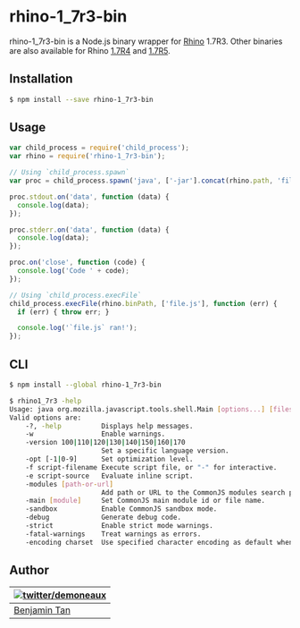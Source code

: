 # rhino-1_7r3-bin

rhino-1_7r3-bin is a Node.js binary wrapper for [Rhino](https://developer.mozilla.org/en-US/docs/Mozilla/Projects/Rhino) 1.7R3. Other binaries are also available for Rhino [1.7R4](https://www.npmjs.org/package/rhino-1_7r4-bin) and [1.7R5](https://www.npmjs.org/package/rhino-1_7r5-bin).

## Installation

```bash
$ npm install --save rhino-1_7r3-bin
```

## Usage

```js
var child_process = require('child_process');
var rhino = require('rhino-1_7r3-bin');

// Using `child_process.spawn`
var proc = child_process.spawn('java', ['-jar'].concat(rhino.path, 'file.js'));

proc.stdout.on('data', function (data) {
  console.log(data);
});

proc.stderr.on('data', function (data) {
  console.log(data);
});

proc.on('close', function (code) {
  console.log('Code ' + code);
});

// Using `child_process.execFile`
child_process.execFile(rhino.binPath, ['file.js'], function (err) {
  if (err) { throw err; }

  console.log('`file.js` ran!');
});
```

## CLI

```bash
$ npm install --global rhino-1_7r3-bin
```

```bash
$ rhino1_7r3 -help
Usage: java org.mozilla.javascript.tools.shell.Main [options...] [files]
Valid options are:
    -?, -help          Displays help messages.
    -w                 Enable warnings.
    -version 100|110|120|130|140|150|160|170
                       Set a specific language version.
    -opt [-1|0-9]      Set optimization level.
    -f script-filename Execute script file, or "-" for interactive.
    -e script-source   Evaluate inline script.
    -modules [path-or-url]
                       Add path or URL to the CommonJS modules search path.
    -main [module]     Set CommonJS main module id or file name.
    -sandbox           Enable CommonJS sandbox mode.
    -debug             Generate debug code.
    -strict            Enable strict mode warnings.
    -fatal-warnings    Treat warnings as errors.
    -encoding charset  Use specified character encoding as default when reading scripts.
```

## Author

| [![twitter/demoneaux](http://gravatar.com/avatar/029b19dba521584d83398ada3ecf6131?s=70)](https://twitter.com/demoneaux "Follow @demoneaux on Twitter") |
|---|
| [Benjamin Tan](http://d10.github.io/) |
